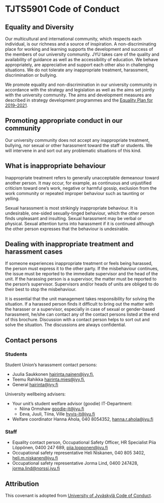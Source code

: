 # TJTS5901 Code of Conduct

## Equality and Diversity

Our multicultural and international community, which respects each individual,
is our richness and a source of inspiration. A non-discriminating place for
working and learning supports the development and success of the members of our
university community. JYU takes care of the quality and availability of
guidance as well as the accessibility of education. We behave appropriately,
are appreciative and support each other also in challenging situations. We do
not tolerate any inappropriate treatment, harassment, discrimination or
bullying.

We promote equality and non-discrimination in our university community in 
accordance with the strategy and legislation as well as the aims set jointly
with the university community. The aims and development measures are described
in strategy development programmes and the
[Equality Plan for 2019–2021][equality plan].

[equality plan]: https://uno.jyu.fi/fi/ohjeet/yliopisto-tyonantajana/tyosuojelu-ja-tasa-arvo/jyu-equality-plan-2019-2021.pdf

## Promoting appropriate conduct in our community

Our university community does not accept any inappropriate treatment, bullying,
nor sexual or other harassment toward the staff or students. We will intervene
in and sort out any problematic situations of this kind.

## What is inappropriate behaviour

Inappropriate treatment refers to generally unacceptable demeanour toward
another person. It may occur, for example, as continuous and unjustified
criticism toward one’s work, negative or harmful gossip, exclusion from the
work community or repeated improper behaviour such as taunting or yelling.

Sexual harassment is most strikingly inappropriate behaviour. It is undesirable,
one-sided sexually-tinged behaviour, which the other person finds unpleasant and
insulting. Sexual harassment may be verbal or physical. Sexual attention turns
into harassment if it is continued although the other person expresses that the
behaviour is undesirable.

## Dealing with inappropriate treatment and harassment cases

If someone experiences inappropriate treatment or feels being harassed, the
person must express it to the other party. If the misbehaviour continues, the
issue must be reported to the immediate supervisor and the head of the unit.
If the harassing person is a supervisor, the matter must be reported to the
person’s supervisor. Supervisors and/or heads of units are obliged to do their
best to stop the misbehaviour.

It is essential that the unit management takes responsibility for solving the
situation. If a harassed person finds it difficult to bring out the matter with
the harasser or a supervisor, especially in case of sexual or gender-based
harassment, he/she can contact any of the contact persons listed at the end of
this brochure. Discussion with a contact person helps to sort out and solve the
situation. The discussions are always confidential.

## Contact persons

### Students

Student Union’s harassment contact persons:

 * Juulia Saukkonen <hairinta.nainen@jyy.fi>,
 * Teemu Rahikka <hairinta.mies@jyy.fi>,
 * General <hairinta@jyy.fi>

University wellbeing advisers:

 * Your unit’s student welfare advisor (goodie)
   IT-Department:
   * Niina Ormshaw <goodie-it@jyu.fi>
   * Eeva, Juuli, Tiina, Ville <hyvis-it@jyu.fi>
 * Welfare coordinator
   Hanna Ahola, 040 8054352, <hanna.r.ahola@jyu.fi>

### Staff

 * Equality contact person, Occupational Safety Officer, HR Specialist
   Piia Löppönen, 0400 247 689, <piia.lopponen@jyu.fi>
 * Occupational safety representative
   Heli Niskanen, 040 805 3402, <heli.m.niskanen@jyu.fi>
 * Occupational safety representative
   Jorma Lind, 0400 247428, <jorma.lind@norssi.jyu.fi>

## Attribution

This covenant is adopted from [University of Jyväskylä Code of Conduct][code of conduct].

[code of conduct]: https://www.jyu.fi/en/university/organisation-and-managementregulations-and-principles/code-of-conduct]
